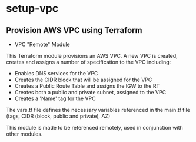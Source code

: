 # setup-vpc
## Provision AWS VPC using Terraform

* VPC "Remote" Module

This Terraform module provisions an AWS VPC. A new VPC is created, creates and assigns a number of specification to the VPC including:
* Enables DNS services for the VPC
* Creates the CIDR block that will be assigned for the VPC
* Creates a Public Route Table and assigns the IGW to the RT
* Creates both a public and private subnet, assigned to the VPC
* Creates a 'Name' tag for the VPC

The vars.tf file defines the necessary variables referenced in the main.tf file (tags, CIDR (block, public and private), AZ)

This module is made to be referenced remotely, used in conjunction with other modules.
